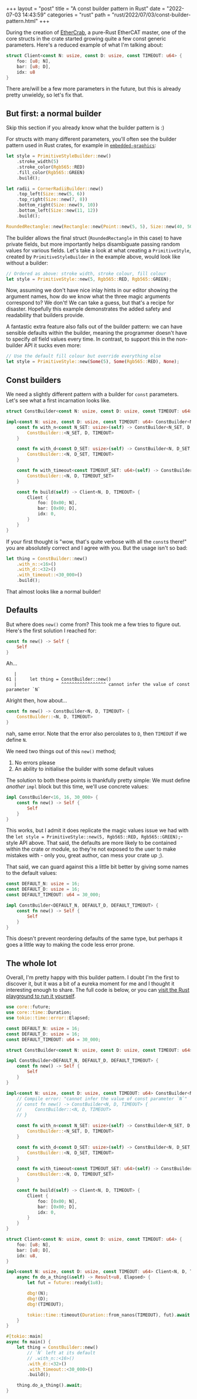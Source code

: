 +++
layout = "post"
title = "A const builder pattern in Rust"
date = "2022-07-03 14:43:59"
categories = "rust"
path = "rust/2022/07/03/const-builder-pattern.html"
+++

During the creation of [EtherCrab](https://github.com/ethercrab-rs/ethercrab), a pure-Rust EtherCAT
master, one of the core structs in the crate started growing quite a few const generic parameters.
Here's a reduced example of what I'm talking about:

```rust
struct Client<const N: usize, const D: usize, const TIMEOUT: u64> {
    foo: [u8; N],
    bar: [u8; D],
    idx: u8
}
```

<!-- more -->

There are/will be a few more parameters in the future, but this is already pretty unwieldy, so let's
fix that.

## But first: a normal builder

Skip this section if you already know what the builder pattern is :)

For structs with many different parameters, you'll often see the builder pattern used in Rust
crates, for example in [`embedded-graphics`](https://docs.rs/embedded-graphics):

```rust
let style = PrimitiveStyleBuilder::new()
    .stroke_width(5)
    .stroke_color(Rgb565::RED)
    .fill_color(Rgb565::GREEN)
    .build();

let radii = CornerRadiiBuilder::new()
    .top_left(Size::new(5, 6))
    .top_right(Size::new(7, 8))
    .bottom_right(Size::new(9, 10))
    .bottom_left(Size::new(11, 12))
    .build();

RoundedRectangle::new(Rectangle::new(Point::new(5, 5), Size::new(40, 50)), radii)
```

The builder allows the final struct (`RoundedRectangle` in this case) to have private fields, but
more importantly helps disambiguate passing random values for various fields. Let's take a look at
what creating a `PrimitiveStyle`, created by `PrimitiveStyleBuilder` in the example above, would
look like without a builder:

```rust
// Ordered as above: stroke width, stroke colour, fill colour
let style = PrimitiveStyle::new(5, Rgb565::RED, Rgb565::GREEN);
```

Now, assuming we don't have nice inlay hints in our editor showing the argument names, how do we
know what the three magic arguments correspond to? We don't! We can take a guess, but that's a
recipe for disaster. Hopefully this example demonstrates the added safety and readability that
builders provide.

A fantastic extra feature also falls out of the builder pattern: we can have sensible defaults
within the builder, meaning the programmer doesn't have to specify _all_ field values every time. In
contrast, to support this in the non-builder API it sucks even more:

```rust
// Use the default fill colour but override everything else
let style = PrimitiveStyle::new(Some(5), Some(Rgb565::RED), None);
```

## Const builders

We need a slightly different pattern with a builder for `const` parameters. Let's see what a first
incarnation looks like.

```rust
struct ConstBuilder<const N: usize, const D: usize, const TIMEOUT: u64>;

impl<const N: usize, const D: usize, const TIMEOUT: u64> ConstBuilder<N, D, TIMEOUT> {
    const fn with_n<const N_SET: usize>(self) -> ConstBuilder<N_SET, D, TIMEOUT> {
        ConstBuilder::<N_SET, D, TIMEOUT>
    }

    const fn with_d<const D_SET: usize>(self) -> ConstBuilder<N, D_SET, TIMEOUT> {
        ConstBuilder::<N, D_SET, TIMEOUT>
    }

    const fn with_timeout<const TIMEOUT_SET: u64>(self) -> ConstBuilder<N, D, TIMEOUT_SET> {
        ConstBuilder::<N, D, TIMEOUT_SET>
    }

    const fn build(self) -> Client<N, D, TIMEOUT> {
        Client {
            foo: [0x00; N],
            bar: [0x00; D],
            idx: 0,
        }
    }
}
```

If your first thought is "wow, that's quite verbose with all the `const`s there!" you are absolutely
correct and I agree with you. But the usage isn't so bad:

```rust
let thing = ConstBuilder::new()
    .with_n::<16>()
    .with_d::<32>()
    .with_timeout::<30_000>()
    .build();
```

That almost looks like a normal builder!

## Defaults

But where does `new()` come from? This took me a few tries to figure out. Here's the first solution
I reached for:

```rust
const fn new() -> Self {
    Self
}
```

Ah...

```
   |
61 |     let thing = ConstBuilder::new()
   |                 ^^^^^^^^^^^^^^^^^ cannot infer the value of const parameter `N`
```

Alright then, how about...

```rust
const fn new() -> ConstBuilder<N, D, TIMEOUT> {
    ConstBuilder::<N, D, TIMEOUT>
}
```

nah, same error. Note that the error also percolates to `D`, then `TIMEOUT` if we define `N`.

We need two things out of this `new()` method;

1. No errors please
2. An ability to initialise the builder with some default values

The solution to both these points is thankfully pretty simple: We must define _another_ `impl` block
but this time, we'll use concrete values:

```rust
impl ConstBuilder<16, 16, 30_000> {
    const fn new() -> Self {
        Self
    }
}
```

This works, but I admit it does replicate the magic values issue we had with the
`let style = PrimitiveStyle::new(5, Rgb565::RED, Rgb565::GREEN);`-style API above. That said, the
defaults are more likely to be contained within the crate or module, so they're not exposed to the
user to make mistakes with - only you, great author, can mess your crate up ;).

That said, we can guard against this a little bit better by giving some names to the default values:

```rust
const DEFAULT_N: usize = 16;
const DEFAULT_D: usize = 16;
const DEFAULT_TIMEOUT: u64 = 30_000;

impl ConstBuilder<DEFAULT_N, DEFAULT_D, DEFAULT_TIMEOUT> {
    const fn new() -> Self {
        Self
    }
}
```

This doesn't prevent reordering defaults of the same type, but perhaps it goes a little way to
making the code less error prone.

## The whole lot

Overall, I'm pretty happy with this builder pattern. I doubt I'm the first to discover it, but it
was a bit of a eureka moment for me and I thought it interesting enough to share. The full code is
below, or you can
[visit the Rust playground to run it yourself](https://play.rust-lang.org/?version=stable&mode=debug&edition=2021&gist=91799c2dba1211543fc196504fee6617).

```rust
use core::future;
use core::time::Duration;
use tokio::time::error::Elapsed;

const DEFAULT_N: usize = 16;
const DEFAULT_D: usize = 16;
const DEFAULT_TIMEOUT: u64 = 30_000;

struct ConstBuilder<const N: usize, const D: usize, const TIMEOUT: u64>;

impl ConstBuilder<DEFAULT_N, DEFAULT_D, DEFAULT_TIMEOUT> {
    const fn new() -> Self {
        Self
    }
}

impl<const N: usize, const D: usize, const TIMEOUT: u64> ConstBuilder<N, D, TIMEOUT> {
    // Compile error: "cannot infer the value of const parameter `N`"
    // const fn new() -> ConstBuilder<N, D, TIMEOUT> {
    //     ConstBuilder::<N, D, TIMEOUT>
    // }

    const fn with_n<const N_SET: usize>(self) -> ConstBuilder<N_SET, D, TIMEOUT> {
        ConstBuilder::<N_SET, D, TIMEOUT>
    }

    const fn with_d<const D_SET: usize>(self) -> ConstBuilder<N, D_SET, TIMEOUT> {
        ConstBuilder::<N, D_SET, TIMEOUT>
    }

    const fn with_timeout<const TIMEOUT_SET: u64>(self) -> ConstBuilder<N, D, TIMEOUT_SET> {
        ConstBuilder::<N, D, TIMEOUT_SET>
    }

    const fn build(self) -> Client<N, D, TIMEOUT> {
        Client {
            foo: [0x00; N],
            bar: [0x00; D],
            idx: 0,
        }
    }
}

struct Client<const N: usize, const D: usize, const TIMEOUT: u64> {
    foo: [u8; N],
    bar: [u8; D],
    idx: u8,
}

impl<const N: usize, const D: usize, const TIMEOUT: u64> Client<N, D, TIMEOUT> {
    async fn do_a_thing(&self) -> Result<u8, Elapsed> {
        let fut = future::ready(1u8);

        dbg!(N);
        dbg!(D);
        dbg!(TIMEOUT);

        tokio::time::timeout(Duration::from_nanos(TIMEOUT), fut).await
    }
}

#[tokio::main]
async fn main() {
    let thing = ConstBuilder::new()
        // `N` left at its default
        // .with_n::<16>()
        .with_d::<32>()
        .with_timeout::<30_000>()
        .build();

    thing.do_a_thing().await;
}

```
